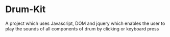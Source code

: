 # Drum-Kit
A project which uses Javascript, DOM and jquery which enables the user to play the sounds of all components of drum by clicking or keyboard press
